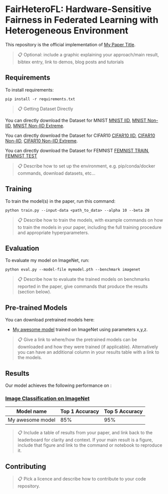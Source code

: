 

# FairHeteroFL: Hardware-Sensitive Fairness in Federated Learning with Heterogeneous Environment

This repository is the official implementation of [My Paper Title](https://arxiv.org/abs/2030.12345). 

>📋  Optional: include a graphic explaining your approach/main result, bibtex entry, link to demos, blog posts and tutorials

## Requirements

To install requirements:

```setup
pip install -r requirements.txt
```
>📋  Getting Dataset Directly

You can directly download the Dataset for MNIST [MNIST IID](https://drive.google.com/file/d/1KWLSAWqeChXsKWoufc85gQ8xaG6ocUWt/view?usp=sharing), [MNIST Non-IID](https://drive.google.com/file/d/1oOcLdDUq7dAvWMWTAO9j0-ddBEesS9hh/view?usp=sharing), [MNIST Non-IID Extreme](https://drive.google.com/file/d/1ty8wQOHasDtAW1lQilI_bvq_BfbSJIPK/view?usp=sharing).

You can directly download the Dataset for CIFAR10 [CIFAR10 IID](https://drive.google.com/file/d/1vw-axxdsMDsczZAab7LO6PC8_Av4jr_g/view?usp=sharing), [CIFAR10 Non-IID](https://drive.google.com/file/d/1qRlxFQrNV_ksCavDAoW8_cMFkDAnA4hr/view?usp=sharing), [CIFAR10 Non-IID Extreme](https://drive.google.com/file/d/1qRlxFQrNV_ksCavDAoW8_cMFkDAnA4hr/view?usp=sharing).

You can directly download the Dataset for FEMNIST [FEMNIST TRAIN](https://drive.google.com/file/d/1dhwHcwHvgHGraG-OMXzVA4WrpiNLoqAV/view?usp=sharing), [FEMNIST TEST](https://drive.google.com/file/d/1Oe3yEPa2TruLkEOTLsZtipZjERBs-a1M/view?usp=sharing)

>📋  Describe how to set up the environment, e.g. pip/conda/docker commands, download datasets, etc...

## Training

To train the model(s) in the paper, run this command:

```train
python train.py --input-data <path_to_data> --alpha 10 --beta 20
```

>📋  Describe how to train the models, with example commands on how to train the models in your paper, including the full training procedure and appropriate hyperparameters.

## Evaluation

To evaluate my model on ImageNet, run:

```eval
python eval.py --model-file mymodel.pth --benchmark imagenet
```

>📋  Describe how to evaluate the trained models on benchmarks reported in the paper, give commands that produce the results (section below).

## Pre-trained Models

You can download pretrained models here:

- [My awesome model](https://drive.google.com/mymodel.pth) trained on ImageNet using parameters x,y,z. 

>📋  Give a link to where/how the pretrained models can be downloaded and how they were trained (if applicable).  Alternatively you can have an additional column in your results table with a link to the models.

## Results

Our model achieves the following performance on :

### [Image Classification on ImageNet](https://paperswithcode.com/sota/image-classification-on-imagenet)

| Model name         | Top 1 Accuracy  | Top 5 Accuracy |
| ------------------ |---------------- | -------------- |
| My awesome model   |     85%         |      95%       |

>📋  Include a table of results from your paper, and link back to the leaderboard for clarity and context. If your main result is a figure, include that figure and link to the command or notebook to reproduce it. 


## Contributing

>📋  Pick a licence and describe how to contribute to your code repository. 
